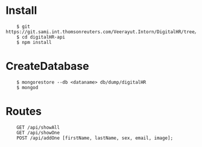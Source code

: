 # Install
```
    $ git https://git.sami.int.thomsonreuters.com/Veerayut.Intorn/DigitalHR/tree/master/Utility/jsonToWordExcel
    $ cd digitalHR-api
    $ npm install
```

# CreateDatabase
```
    $ mongorestore --db <dataname> db/dump/digitalHR
    $ mongod

```

# Routes
```
    GET /api/showAll
    GET /api/showOne
    POST /api/addOne [firstName, lastName, sex, email, image];
```